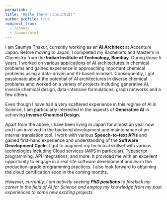 ```yaml
---
permalink: /
title: "Hello There (こんにちは)"
author_profile: true
redirect_from: 
  - /about/
  - /about.html
---
```


I am Saumya Thakur, currently working as an <b>AI Architect</b> at Accenture Japan. Before moving to Japan, I completed my Bachelor's and Master's in Chemistry from the <b>Indian Institute of Technology, Bombay</b>. During those 5 years, I worked on various applications of AI architectures in chemical problems and gained experience in approaching important chemical problems using a data-driven and AI-based mindset. Consequently, I got passionate about the potential of AI architectures in diverse chemical problems amd worked on a variety of projects including generative AI, inverse chemical design, data-intensive formulations, graph networks and a few others. 

Even though I have had a very scattered experience in this regime of AI in Science, I am particularly interested in the aspects of <b>Generative AI</b> in achieving <b>Inverse Chemical Design</b>, 

Apart from the above, I have been living in Japan for almost an year now and I am involved in the backend development and maintenance of an internal translation tool. I work with various <b>Speech-to-text APIs</b> and gained first-hand experience and understanding of the <b>Software Development Cycle</b>. I got to augment my technical skillset with various technologies including Cloud services (AWS in particular), Typescript programming, API integrations, and more. It provided me with an excellent opportunity to engage in a real-life software development and learn the production-grade programming practices. I also look forward to obtaining the cloud certification soon in the coming months. 

<i>However, currently, I am actively seeking <b>PhD positions</b> to forekick my career in the field of AI for Science and employ my knowledge from my past experiences to some new exciting projects.</i>